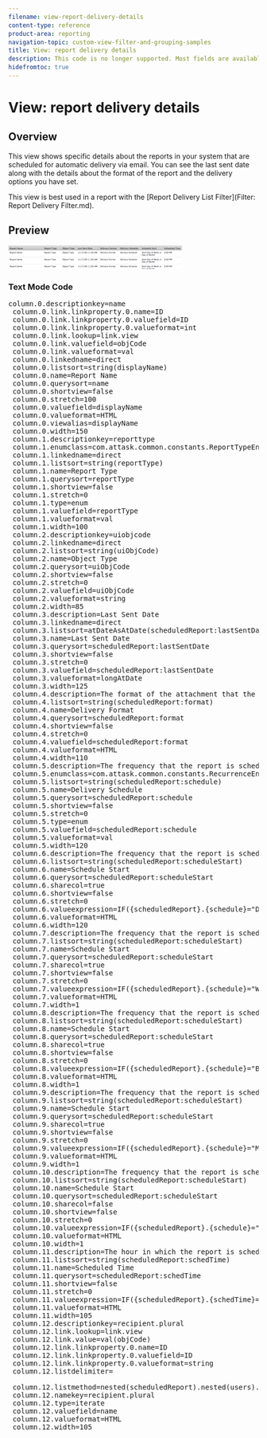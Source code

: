 ```yaml
---
filename: view-report-delivery-details
content-type: reference
product-area: reporting
navigation-topic: custom-view-filter-and-grouping-samples
title: View: report delivery details
description: This code is no longer supported. Most fields are available through the UI.
hidefromtoc: true
---
```


# View: report delivery details

<!--
<p style="color: #ff1493;" data-mc-conditions="QuicksilverOrClassic.Draft mode">This code is no longer supported. Most fields are available through the UI.</p>
-->

## Overview

This view shows specific details about the reports in your system that are scheduled for automatic delivery via email. You can see the last sent date along with the details about the format of the report and the delivery options you have set.

This view is best used in a report with the [Report Delivery List Filter](Filter: Report Delivery Filter.md).

## Preview

![](assets/view--report-delivery-details-350x47.png)

### Text Mode Code

<pre>column.0.descriptionkey=name<br> column.0.link.linkproperty.0.name=ID<br> column.0.link.linkproperty.0.valuefield=ID<br> column.0.link.linkproperty.0.valueformat=int<br> column.0.link.lookup=link.view<br> column.0.link.valuefield=objCode<br> column.0.link.valueformat=val<br> column.0.linkedname=direct<br> column.0.listsort=string(displayName)<br> column.0.name=Report Name<br> column.0.querysort=name<br> column.0.shortview=false<br> column.0.stretch=100<br> column.0.valuefield=displayName<br> column.0.valueformat=HTML<br> column.0.viewalias=displayName<br> column.0.width=150<br> column.1.descriptionkey=reporttype<br> column.1.enumclass=com.attask.common.constants.ReportTypeEnum<br> column.1.linkedname=direct<br> column.1.listsort=string(reportType)<br> column.1.name=Report Type<br> column.1.querysort=reportType<br> column.1.shortview=false<br> column.1.stretch=0<br> column.1.type=enum<br> column.1.valuefield=reportType<br> column.1.valueformat=val<br> column.1.width=100<br> column.2.descriptionkey=uiobjcode<br> column.2.linkedname=direct<br> column.2.listsort=string(uiObjCode)<br> column.2.name=Object Type<br> column.2.querysort=uiObjCode<br> column.2.shortview=false<br> column.2.stretch=0<br> column.2.valuefield=uiObjCode<br> column.2.valueformat=string<br> column.2.width=85<br> column.3.description=Last Sent Date<br> column.3.linkedname=direct<br> column.3.listsort=atDateAsAtDate(scheduledReport:lastSentDate)<br> column.3.name=Last Sent Date<br> column.3.querysort=scheduledReport:lastSentDate<br> column.3.shortview=false<br> column.3.stretch=0<br> column.3.valuefield=scheduledReport:lastSentDate<br> column.3.valueformat=longAtDate<br> column.3.width=125<br> column.4.description=The format of the attachment that the report will be delivered in<br> column.4.listsort=string(scheduledReport:format)<br> column.4.name=Delivery Format<br> column.4.querysort=scheduledReport:format<br> column.4.shortview=false<br> column.4.stretch=0<br> column.4.valuefield=scheduledReport:format<br> column.4.valueformat=HTML<br> column.4.width=110<br> column.5.description=The frequency that the report is scheduled to be delivered<br> column.5.enumclass=com.attask.common.constants.RecurrenceEnum<br> column.5.listsort=string(scheduledReport:schedule)<br> column.5.name=Delivery Schedule<br> column.5.querysort=scheduledReport:schedule<br> column.5.shortview=false<br> column.5.stretch=0<br> column.5.type=enum<br> column.5.valuefield=scheduledReport:schedule<br> column.5.valueformat=val<br> column.5.width=120<br> column.6.description=The frequency that the report is scheduled to be delivered<br> column.6.listsort=string(scheduledReport:scheduleStart)<br> column.6.name=Schedule Start<br> column.6.querysort=scheduledReport:scheduleStart<br> column.6.sharecol=true<br> column.6.shortview=false<br> column.6.stretch=0<br> column.6.valueexpression=IF({scheduledReport}.{schedule}="D","","")<br> column.6.valueformat=HTML<br> column.6.width=120<br> column.7.description=The frequency that the report is scheduled to be delivered<br> column.7.listsort=string(scheduledReport:scheduleStart)<br> column.7.name=Schedule Start<br> column.7.querysort=scheduledReport:scheduleStart<br> column.7.sharecol=true<br> column.7.shortview=false<br> column.7.stretch=0<br> column.7.valueexpression=IF({scheduledReport}.{schedule}="W",IF({scheduledReport}.{scheduleStart}="1","Sunday",IF({scheduledReport}.{scheduleStart}="2","Monday",IF({scheduledReport}.{scheduleStart}="3","Tuesday",IF({scheduledReport}.{scheduleStart}="4","Wednesday",IF({scheduledReport}.{scheduleStart}="5","Thursday",IF({scheduledReport}.{scheduleStart}="6","Friday",IF({scheduledReport}.{scheduleStart}="7","Saturday"))))))),"")<br> column.7.valueformat=HTML<br> column.7.width=1<br> column.8.description=The frequency that the report is scheduled to be delivered<br> column.8.listsort=string(scheduledReport:scheduleStart)<br> column.8.name=Schedule Start<br> column.8.querysort=scheduledReport:scheduleStart<br> column.8.sharecol=true<br> column.8.shortview=false<br> column.8.stretch=0<br> column.8.valueexpression=IF({scheduledReport}.{schedule}="BW",IF({scheduledReport}.{scheduleStart}="1","Sunday",IF({scheduledReport}.{scheduleStart}="2","Monday",IF({scheduledReport}.{scheduleStart}="3","Tuesday",IF({scheduledReport}.{scheduleStart}="4","Wednesday",IF({scheduledReport}.{scheduleStart}="5","Thursday",IF({scheduledReport}.{scheduleStart}="6","Friday",IF({scheduledReport}.{scheduleStart}="7","Saturday"))))))),"")<br> column.8.valueformat=HTML<br> column.8.width=1<br> column.9.description=The frequency that the report is scheduled to be delivered<br> column.9.listsort=string(scheduledReport:scheduleStart)<br> column.9.name=Schedule Start<br> column.9.querysort=scheduledReport:scheduleStart<br> column.9.sharecol=true<br> column.9.shortview=false<br> column.9.stretch=0<br> column.9.valueexpression=IF({scheduledReport}.{schedule}="M",{scheduledReport}.{scheduleStart},"")<br> column.9.valueformat=HTML<br> column.9.width=1<br> column.10.description=The frequency that the report is scheduled to be delivered<br> column.10.listsort=string(scheduledReport:scheduleStart)<br> column.10.name=Schedule Start<br> column.10.querysort=scheduledReport:scheduleStart<br> column.10.sharecol=false<br> column.10.shortview=false<br> column.10.stretch=0<br> column.10.valueexpression=IF({scheduledReport}.{schedule}="SM",IF({scheduledReport}.{scheduleStart}="1","1st and 16th",IF({scheduledReport}.{scheduleStart}="2","2nd and 17th",IF({scheduledReport}.{scheduleStart}="3","3rd and 18th",IF({scheduledReport}.{scheduleStart}="4","4th and 19th",IF({scheduledReport}.{scheduleStart}="5","5th and 20th",IF({scheduledReport}.{scheduleStart}="6","6th and 21st",IF({scheduledReport}.{scheduleStart}="7","7th and 22nd",IF({scheduledReport}.{scheduleStart}="8","8th and 23rd",IF({scheduledReport}.{scheduleStart}="9","9th and 24nd",IF({scheduledReport}.{scheduleStart}="10","10th and 25th",IF({scheduledReport}.{scheduleStart}="11","11th and 26th",IF({scheduledReport}.{scheduleStart}="12","12th and 27th",IF({scheduledReport}.{scheduleStart}="13","13th and 28th",IF({scheduledReport}.{scheduleStart}="14","14th and 29th",IF({scheduledReport}.{scheduleStart}="15","15th and 30th"))))))))))))))),"")<br> column.10.valueformat=HTML<br> column.10.width=1<br> column.11.description=The hour in which the report is scheduled to be delivered<br> column.11.listsort=string(scheduledReport:schedTime)<br> column.11.name=Scheduled Time<br> column.11.querysort=scheduledReport:schedTime<br> column.11.shortview=false<br> column.11.stretch=0<br> column.11.valueexpression=IF({scheduledReport}.{schedTime}="0","12:00 AM",IF({scheduledReport}.{schedTime}<"12",CONCAT({scheduledReport}.{schedTime},":00 AM"),IF({scheduledReport}.{schedTime}>"12",CONCAT(SUB({scheduledReport}.{schedTime},12),":00 PM"),CONCAT({scheduledReport}.{schedTime}, ":00 PM"))))<br> column.11.valueformat=HTML<br> column.11.width=105<br> column.12.descriptionkey=recipient.plural<br> column.12.link.lookup=link.view<br> column.12.link.value=val(objCode)<br> column.12.link.linkproperty.0.name=ID<br> column.12.link.linkproperty.0.valuefield=ID<br> column.12.link.linkproperty.0.valueformat=string<br> column.12.listdelimiter=<br/><br> column.12.listmethod=nested(scheduledReport).nested(users).lists<br> column.12.namekey=recipient.plural<br> column.12.type=iterate<br> column.12.valuefield=name<br> column.12.valueformat=HTML<br> column.12.width=105</pre>